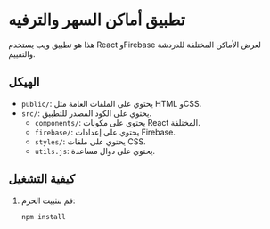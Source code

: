 # تطبيق أماكن السهر والترفيه

هذا هو تطبيق ويب يستخدم React وFirebase لعرض الأماكن المختلفة للدردشة والتقييم.

## الهيكل

- `public/`: يحتوي على الملفات العامة مثل HTML وCSS.
- `src/`: يحتوي على الكود المصدر للتطبيق.
  - `components/`: يحتوي على مكونات React المختلفة.
  - `firebase/`: يحتوي على إعدادات Firebase.
  - `styles/`: يحتوي على ملفات CSS.
  - `utils.js`: يحتوي على دوال مساعدة.

## كيفية التشغيل

1. قم بتثبيت الحزم:
   ```bash
   npm install